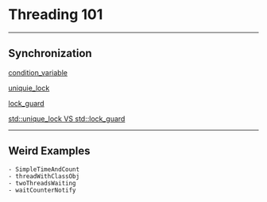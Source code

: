 # Threading 101
---
## Synchronization
[condition_variable](https://en.cppreference.com/w/cpp/thread/condition_variable)

[uniquie_lock](https://en.cppreference.com/w/cpp/thread/unique_lock)

[lock_guard](https://en.cppreference.com/w/cpp/thread/lock_guard)

[std::unique_lock VS std::lock_guard](https://stackoverflow.com/questions/20516773/stdunique-lockstdmutex-or-stdlock-guardstdmutex)

---
## Weird Examples
    - SimpleTimeAndCount
    - threadWithClassObj
    - twoThreadsWaiting
    - waitCounterNotify
